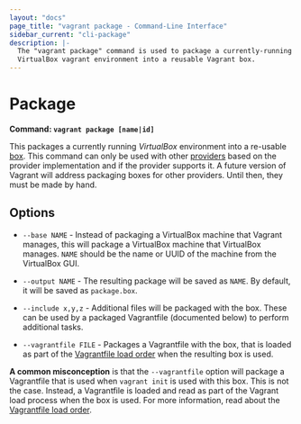 ```yaml
---
layout: "docs"
page_title: "vagrant package - Command-Line Interface"
sidebar_current: "cli-package"
description: |-
  The "vagrant package" command is used to package a currently-running
  VirtualBox vagrant environment into a reusable Vagrant box.
---
```


# Package

**Command: `vagrant package [name|id]`**

This packages a currently running _VirtualBox_ environment into a
re-usable [box](/docs/boxes.html). This command can only be used with
other [providers](/docs/providers/) based on the provider implementation
and if the provider supports it. A future version of Vagrant will
address packaging boxes for other providers. Until then, they must
be made by hand.

## Options

* `--base NAME` - Instead of packaging a VirtualBox machine that Vagrant
  manages, this will package a VirtualBox machine that VirtualBox manages.
  `NAME` should be the name or UUID of the machine from the VirtualBox GUI.

* `--output NAME` - The resulting package will be saved as `NAME`. By default,
  it will be saved as `package.box`.

* `--include x,y,z` - Additional files will be packaged with the box. These
  can be used by a packaged Vagrantfile (documented below) to perform additional
  tasks.

* `--vagrantfile FILE` - Packages a Vagrantfile with the box, that is loaded
  as part of the [Vagrantfile load order](/docs/vagrantfile/#load-order)
  when the resulting box is used.

<div class="alert alert-info">
  <strong>A common misconception</strong> is that the <code>--vagrantfile</code>
  option will package a Vagrantfile that is used when <code>vagrant init</code>
  is used with this box. This is not the case. Instead, a Vagrantfile
  is loaded and read as part of the Vagrant load process when the box is
  used. For more information, read about the
  <a href="/docs/vagrantfile/#load-order">Vagrantfile load order</a>.
</div>
